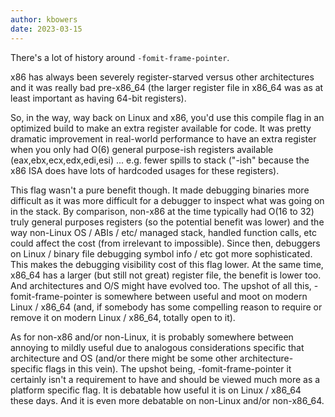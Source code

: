 ```yaml
---
author: kbowers
date: 2023-03-15
---
```


There's a lot of history around `-fomit-frame-pointer`.

x86 has always been severely register-starved versus other architectures and it was really bad pre-x86_64 (the larger register file in x86_64 was as at least important as having 64-bit registers).

So, in the way, way back on Linux and x86, you'd use this compile flag in an optimized build to make an extra register available for code. It was pretty dramatic improvement in real-world performance to have an extra register when you only had O(6) general purpose-ish registers available (eax,ebx,ecx,edx,edi,esi) ... e.g. fewer spills to stack ("-ish" because the x86 ISA does have lots of hardcoded usages for these registers).

This flag wasn't a pure benefit though. It made debugging binaries more difficult as it was more difficult for a debugger to inspect what was going on in the stack.
By comparison, non-x86 at the time typically had O(16 to 32) truly general purposes registers (so the potential benefit was lower) and the way non-Linux OS / ABIs / etc/ managed stack, handled function calls, etc could affect the cost (from irrelevant to impossible).
Since then, debuggers on Linux / binary file debugging symbol info / etc got more sophisticated. This makes the debugging visibility cost of this flag lower. At the same time, x86_64 has a larger (but still not great) register file, the benefit is lower too. And architectures and O/S might have evolved too.
The upshot of all this, -fomit-frame-pointer is somewhere between useful and moot on modern Linux / x86_64 (and, if somebody has some compelling reason to require or remove it on modern Linux / x86_64, totally open to it).

As for non-x86 and/or non-Linux, it is probably somewhere between annoying to mildly useful due to analogous considerations specific that architecture and OS (and/or there might be some other architecture-specific flags in this vein).
The upshot being, -fomit-frame-pointer it certainly isn't a requirement to have and should be viewed much more as a platform specific flag. It is debatable how useful it is on Linux / x86_64 these days. And it is even more debatable on non-Linux and/or non-x86_64.
